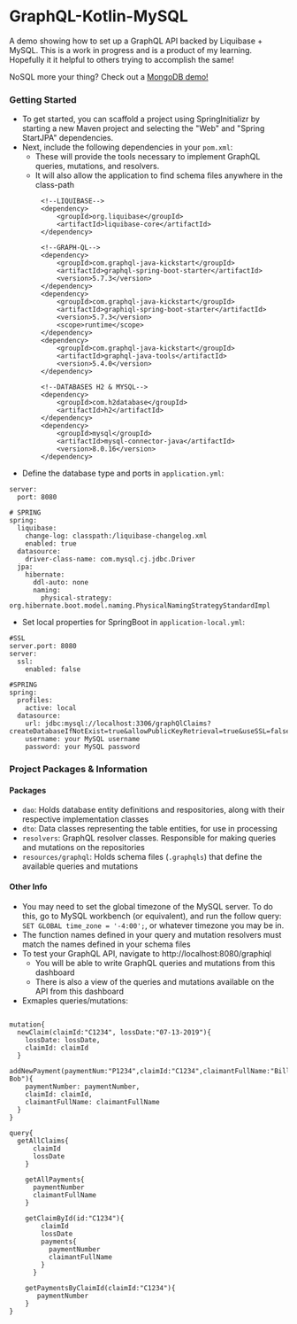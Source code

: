 # GraphQL-Kotlin-MySQL
A demo showing how to set up a GraphQL API backed by Liquibase + MySQL. This is a work in progress and is a product of my learning. Hopefully it it helpful to others trying to accomplish the same!

NoSQL more your thing? Check out a [MongoDB demo!](https://github.com/mikebly/graphql-kotlin-mongo)

### Getting Started
- To get started, you can scaffold a project using SpringInitializr by starting a new Maven
 project and selecting the "Web" and "Spring StartJPA" dependencies.
- Next, include the following dependencies in your `pom.xml`:
    - These will provide the tools necessary to implement GraphQL queries, mutations, and resolvers.
    - It will also allow the application to find schema files anywhere in the class-path
```
        <!--LIQUIBASE-->
        <dependency>
            <groupId>org.liquibase</groupId>
            <artifactId>liquibase-core</artifactId>
        </dependency>

        <!--GRAPH-QL-->
        <dependency>
            <groupId>com.graphql-java-kickstart</groupId>
            <artifactId>graphql-spring-boot-starter</artifactId>
            <version>5.7.3</version>
        </dependency>
        <dependency>
            <groupId>com.graphql-java-kickstart</groupId>
            <artifactId>graphiql-spring-boot-starter</artifactId>
            <version>5.7.3</version>
            <scope>runtime</scope>
        </dependency>
        <dependency>
            <groupId>com.graphql-java-kickstart</groupId>
            <artifactId>graphql-java-tools</artifactId>
            <version>5.4.0</version>
        </dependency>

        <!--DATABASES H2 & MYSQL-->
        <dependency>
            <groupId>com.h2database</groupId>
            <artifactId>h2</artifactId>
        </dependency>
        <dependency>
            <groupId>mysql</groupId>
            <artifactId>mysql-connector-java</artifactId>
            <version>8.0.16</version>
        </dependency>
```
- Define the database type and ports in `application.yml`:
```
server:
  port: 8080

# SPRING
spring:
  liquibase:
    change-log: classpath:/liquibase-changelog.xml
    enabled: true
  datasource:
    driver-class-name: com.mysql.cj.jdbc.Driver
  jpa:
    hibernate:
      ddl-auto: none
      naming:
        physical-strategy: org.hibernate.boot.model.naming.PhysicalNamingStrategyStandardImpl
```
- Set local properties for SpringBoot in `application-local.yml`:
```
#SSL
server.port: 8080
server:
  ssl:
    enabled: false

#SPRING
spring:
  profiles:
    active: local
  datasource:
    url: jdbc:mysql://localhost:3306/graphQlClaims?createDatabaseIfNotExist=true&allowPublicKeyRetrieval=true&useSSL=false&serverTimezone=UTC
    username: your MySQL username
    password: your MySQL password
```
### Project Packages & Information
#### Packages
- `dao`: Holds database entity definitions and respositories, along with their respective implementation classes
- `dto`: Data classes representing the table entities, for use in processing
- `resolvers`: GraphQL resolver classes. Responsible for making queries and mutations
on the repositories
- `resources/graphql`: Holds schema files (`.graphqls`) that define the available queries and mutations
#### Other Info
- You may need to set the global timezone of the MySQL server. To do this, go to MySQL workbench (or equivalent), and run the follow query: `SET GLOBAL time_zone = '-4:00';`, or whatever timezone you may be in.
- The function names defined in your query and mutation resolvers must match the names defined in your 
schema files 
- To test your GraphQL API, navigate to http://localhost:8080/graphiql
    - You will be able to write GraphQL queries and mutations from this dashboard
    - There is also a view of the queries and mutations available on the API from this dashboard
- Exmaples queries/mutations:
```

mutation{
  newClaim(claimId:"C1234", lossDate:"07-13-2019"){
    lossDate: lossDate,
    claimId: claimId
  }  
  addNewPayment(paymentNum:"P1234",claimId:"C1234",claimantFullName:"Billy Bob"){
    paymentNumber: paymentNumber,
    claimId: claimId,
    claimantFullName: claimantFullName
  }
}
  
query{
  getAllClaims{
      claimId
      lossDate
    }
    
    getAllPayments{
      paymentNumber
      claimantFullName
    }
    
    getClaimById(id:"C1234"){
        claimId
        lossDate
        payments{
          paymentNumber
          claimantFullName
        }
      }

    getPaymentsByClaimId(claimId:"C1234"){
       paymentNumber
    }
}
  
```
